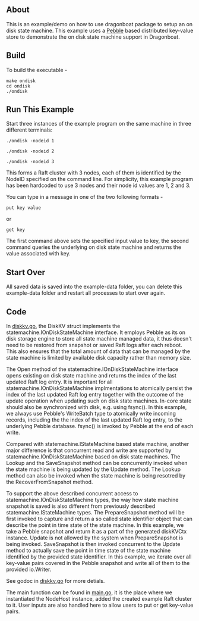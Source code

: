 ## About

This is an example/demo on how to use dragonboat package to setup an on disk state machine. This example uses a [Pebble](https://github.com/cockroachdb/pebble) based distributed key-value store to demonstrate the on disk state machine support in Dragonboat.

## Build

To build the executable -

```
make ondisk
cd ondisk
./ondisk
```

## Run This Example

Start three instances of the example program on the same machine in three different terminals:

```
./ondisk -nodeid 1
```

```
./ondisk -nodeid 2
```

```
./ondisk -nodeid 3
```

This forms a Raft cluster with 3 nodes, each of them is identified by the NodeID specified on the command line. For simplicity, this example program has been hardcoded to use 3 nodes and their node id values are 1, 2 and 3.

You can type in a message in one of the two following formats -

```
put key value
```

or

```
get key
```

The first command above sets the specified input value to key, the second command queries the underlying on disk state machine and returns the value associated with key.

## Start Over

All saved data is saved into the example-data folder, you can delete this example-data folder and restart all processes to start over again.

## Code

In [diskkv.go](ondisk/diskkv.go), the DiskKV struct implements the statemachine.IOnDiskStateMachine interface. It employs Pebble as its on disk storage engine to store all state machine managed data, it thus doesn't need to be restored from snapshot or saved Raft logs after each reboot. This also ensures that the total amount of data that can be managed by the state machine is limited by available disk capacity rather than memory size.

The Open method of the statemachine.IOnDiskStateMachine interface opens existing on disk state machine and returns the index of the last updated Raft log entry. It is important for all statemachine.IOnDiskStateMachine implmentations to atomically persist the index of the last updated Raft log entry together with the outcome of the update operation when updating such on disk state machines. In-core state should also be synchronized with disk, e.g. using fsync(). In this example, we always use Pebble's WriteBatch type to atomically write incoming records, including the the index of the last updated Raft log entry, to the underlying Pebble database. fsync() is invoked by Pebble at the end of each write.

Compared with statemachine.IStateMachine based state machine, another major difference is that concurrent read and write are supported by statemachine.IOnDiskStateMachine based on disk state machines. The Lookup and the SaveSnapshot method can be concurrently invoked when the state machine is being updated by the Update method. The Lookup method can also be invoked when the state machine is being resotred by the RecoverFromSnapshot method.

To support the above described concurrent access to statemachine.IOnDiskStateMachine types, the way how state machine snapshot is saved is also different from previously described statemachine.IStateMachine types. The PrepareSnapshot method will be first invoked to capture and return a so called state identifier object that can describe the point in time state of the state machine. In this example, we take a Pebble snapshot and return it as a part of the generated diskKVCtx instance. Update is not allowed by the system when PrepareSnapshot is being invoked. SaveSnapshot is then invoked concurrent to the Update method to actually save the point in time state of the state machine identified by the provided state identifier. In this example, we iterate over all key-value pairs covered in the Pebble snapshot and write all of them to the provided io.Writer.

See godoc in [diskkv.go](ondisk/diskkv.go) for more detials.

The main function can be found in [main.go](ondisk/main.go), it is the place where we instantiated the NodeHost instance, added the created example Raft cluster to it. User inputs are also handled here to allow users to put or get key-value pairs.
